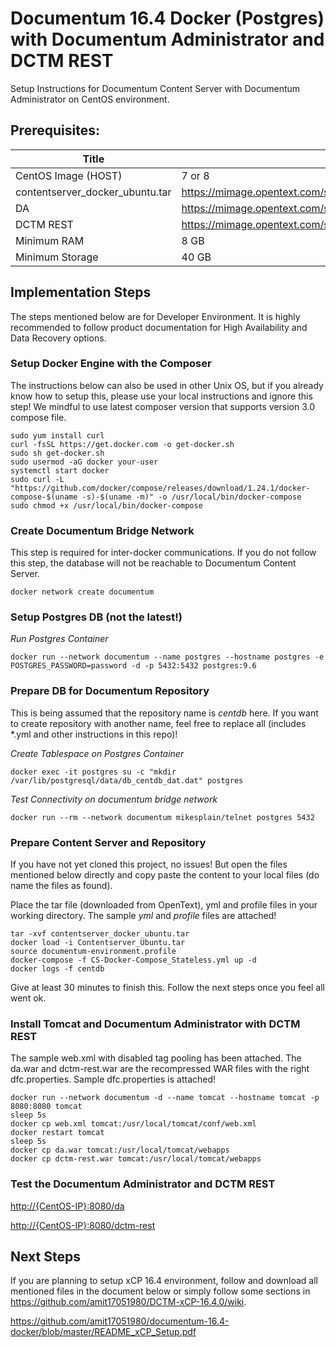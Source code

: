 Documentum 16.4 Docker (Postgres) with Documentum Administrator and DCTM REST
=============================================================================

Setup Instructions for Documentum Content Server with Documentum Administrator
on CentOS environment.

Prerequisites:
--------------

| Title                           | Description                                                                                                                            |
|---------------------------------|----------------------------------------------------------------------------------------------------------------------------------------|
| CentOS Image (HOST)                   | 7 or 8                                                                                                                                 |
| contentserver_docker_ubuntu.tar | <https://mimage.opentext.com/support/ecm/secure/software/dell/documentum/documentumcontentserver/16.4/contentserver_docker_ubuntu.tar> |
| DA                     | <https://mimage.opentext.com/support/ecm/secure/software/dell/documentum/documentumadministrator/16.4/da.war>                                                                                                                                        |
| DCTM REST                     | <https://mimage.opentext.com/support/ecm/secure/software/dell/documentum/documentumrestservices/16.4/dctm-rest.war>                                                                                                                                        |
| Minimum RAM                     | 8 GB                                                                                                                                   |
| Minimum Storage                 | 40 GB                                                                                                                                  |

Implementation Steps
--------------------

The steps mentioned below are for Developer Environment. It is highly
recommended to follow product documentation for High Availability and Data
Recovery options.

### Setup Docker Engine with the Composer

The instructions below can also be used in other Unix OS, but if you already
know how to setup this, please use your local instructions and ignore this step!
We mindful to use latest composer version that supports version 3.0 compose
file.

~~~~~~~~~~~~~~~~~~~~~~~~~~~~~~~~~~~~~~~~~~~~~~~~~~~~~~~~~~~~~~~~~~~~~~~~~~~~~~~~
sudo yum install curl
curl -fsSL https://get.docker.com -o get-docker.sh
sudo sh get-docker.sh
sudo usermod -aG docker your-user
systemctl start docker
sudo curl -L "https://github.com/docker/compose/releases/download/1.24.1/docker-compose-$(uname -s)-$(uname -m)" -o /usr/local/bin/docker-compose
sudo chmod +x /usr/local/bin/docker-compose
~~~~~~~~~~~~~~~~~~~~~~~~~~~~~~~~~~~~~~~~~~~~~~~~~~~~~~~~~~~~~~~~~~~~~~~~~~~~~~~~

### Create Documentum Bridge Network

This step is required for inter-docker communications. If you do not follow this
step, the database will not be reachable to Documentum Content Server.

~~~~~~~~~~~~~~~~~~~~~~~~~~~~~~~~~~~~~~~~~~~~~~~~~~~~~~~~~~~~~~~~~~~~~~~~~~~~~~~~
docker network create documentum
~~~~~~~~~~~~~~~~~~~~~~~~~~~~~~~~~~~~~~~~~~~~~~~~~~~~~~~~~~~~~~~~~~~~~~~~~~~~~~~~

### Setup Postgres DB (not the latest!)

*Run Postgres Container*

~~~~~~~~~~~~~~~~~~~~~~~~~~~~~~~~~~~~~~~~~~~~~~~~~~~~~~~~~~~~~~~~~~~~~~~~~~~~~~~~
docker run --network documentum --name postgres --hostname postgres -e POSTGRES_PASSWORD=password -d -p 5432:5432 postgres:9.6
~~~~~~~~~~~~~~~~~~~~~~~~~~~~~~~~~~~~~~~~~~~~~~~~~~~~~~~~~~~~~~~~~~~~~~~~~~~~~~~~

### Prepare DB for Documentum Repository

This is being assumed that the repository name is *centdb* here. If you want to
create repository with another name, feel free to replace all (includes \*.yml
and other instructions in this repo)!

*Create Tablespace on Postgres Container*

`docker exec -it postgres su -c "mkdir /var/lib/postgresql/data/db_centdb_dat.dat" postgres`

*Test Connectivity on documentum bridge network*

`docker run --rm --network documentum mikesplain/telnet postgres 5432`

### Prepare Content Server and Repository

If you have not yet cloned this project, no issues! But open the files mentioned
below directly and copy paste the content to your local files (do name the files
as found).

Place the tar file (downloaded from OpenText), yml and profile files in your
working directory. The sample *yml* and *profile* files are attached!

~~~~~~~~~~~~~~~~~~~~~~~~~~~~~~~~~~~~~~~~~~~~~~~~~~~~~~~~~~~~~~~~~~~~~~~~~~~~~~~~
tar -xvf contentserver_docker_ubuntu.tar
docker load -i Contentserver_Ubuntu.tar
source documentum-environment.profile
docker-compose -f CS-Docker-Compose_Stateless.yml up -d
docker logs -f centdb
~~~~~~~~~~~~~~~~~~~~~~~~~~~~~~~~~~~~~~~~~~~~~~~~~~~~~~~~~~~~~~~~~~~~~~~~~~~~~~~~

Give at least 30 minutes to finish this. Follow the next steps once you feel all went ok.

### Install Tomcat and Documentum Administrator with DCTM REST

The sample web.xml with disabled tag pooling has been attached. The da.war and dctm-rest.war are
the recompressed WAR files with the right dfc.properties. 
Sample dfc.properties is attached!

~~~~~~~~~~~~~~~~~~~~~~~~~~~~~~~~~~~~~~~~~~~~~~~~~~~~~~~~~~~~~~~~~~~~~~~~~~~~~~~~
docker run --network documentum -d --name tomcat --hostname tomcat -p 8080:8080 tomcat
sleep 5s
docker cp web.xml tomcat:/usr/local/tomcat/conf/web.xml
docker restart tomcat
sleep 5s
docker cp da.war tomcat:/usr/local/tomcat/webapps
docker cp dctm-rest.war tomcat:/usr/local/tomcat/webapps
~~~~~~~~~~~~~~~~~~~~~~~~~~~~~~~~~~~~~~~~~~~~~~~~~~~~~~~~~~~~~~~~~~~~~~~~~~~~~~~~

### Test the Documentum Administrator and DCTM REST
<http://{CentOS-IP}:8080/da>

<http://{CentOS-IP}:8080/dctm-rest>

Next Steps
----------

If you are planning to setup xCP 16.4 environment, follow and download all mentioned files in the document below or simply follow some sections in https://github.com/amit17051980/DCTM-xCP-16.4.0/wiki.

https://github.com/amit17051980/documentum-16.4-docker/blob/master/README_xCP_Setup.pdf
